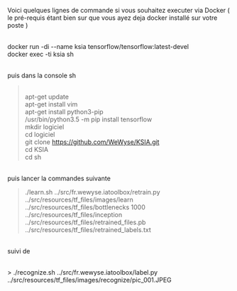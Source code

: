Voici quelques lignes de commande si vous souhaitez executer via Docker ( le pré-requis étant bien sur que vous ayez deja docker installé sur votre poste )

<br>docker run -di --name ksia tensorflow/tensorflow:latest-devel 
<br>docker exec -ti ksia sh

<br>puis dans la console sh

> <br>apt-get update
> <br>apt-get install vim
> <br>apt-get install python3-pip
> <br>/usr/bin/python3.5 -m pip install tensorflow
> <br>mkdir logiciel
> <br>cd logiciel
> <br>git clone https://github.com/WeWyse/KSIA.git
> <br>cd KSIA
> <br>cd sh

<br>puis lancer la commandes suivante
> ./learn.sh ../src/fr.wewyse.iatoolbox/retrain.py ../src/resources/tf_files/images/learn ../src/resources/tf_files/bottlenecks 1000 ../src/resources/tf_files/inception ../src/resources/tf_files/retrained_files.pb ../src/resources/tf_files/retrained_labels.txt

<br> suivi de 

<br>> ./recognize.sh ../src/fr.wewyse.iatoolbox/label.py ../src/resources/tf_files/images/recognize/pic_001.JPEG